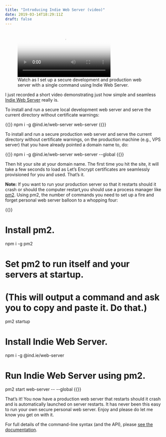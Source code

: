 ```yaml
---
title: "Introducing Indie Web Server (video)"
date: 2019-03-14T18:29:11Z
draft: false
---
```


<figure>
    <video controls poster='https://i.vimeocdn.com/video/767083323.jpg?mw=2100&mh=1112&q=70'>
      <source src='https://player.vimeo.com/external/323840063.m3u8?s=28bf6d1780b9f0d4f8af15585b41b9020066b408' type='video/mp4'>
      <source src='https://player.vimeo.com/external/323840063.hd.mp4?s=0e03f3f4984322c0740ca461b837d30b0149e712&profile_id=169' type='video/mp4'>
    </video>
    <figcaption>Watch as I set up a secure development and production web server with a single command using Indie Web Server.</figcaption>
</figure>

I just recorded a short video demonstrating just how simple and seamless [Indie Web Server](https://ar.al/2019/03/10/indie-web-server/) really is.

To install and run a secure local development web server and serve the current directory without certificate warnings:

{{<highlight sh>}}
npm i -g @ind.ie/web-server
web-server
{{</highlight>}}

To install and run a secure production web server and serve the current directory without certificate warnings, on the production machine (e.g., VPS server) that you have already pointed a domain name to, do:

{{<highlight sh>}}
npm i -g @ind.ie/web-server
web-server --global
{{</highlight>}}

Then hit your site at your domain name. The first time you hit the site, it will take a few seconds to load as Let’s Encrypt certificates are seamlessly provisioned for you and used. That’s it.

__Note:__ If you want to run your production server so that it restarts should it crash or should the computer restart,you should use a process manager like [pm2](http://pm2.keymetrics.io/). Using pm2, the number of commands you need to set up a fire and forget personal web server balloon to a whopping four:

{{<highlight sh>}}

# Install pm2.
npm i -g pm2

# Set pm2 to run itself and your servers at startup.
# (This will output a command and ask you to copy and paste it. Do that.)
pm2 startup

# Install Indie Web Server.
npm i -g @ind.ie/web-server

# Run Indie Web Server using pm2.
pm2 start web-server -- --global
{{</highlight>}}

That’s it! You now have a production web server that restarts should it crash and is automatically launched on server restarts. It has never been this easy to run your own secure personal web server. Enjoy and please do let me know you get on with it.

For full details of the command-line syntax (and the API), please [see the documentation](https://source.ind.ie/hypha/tools/web-server/blob/master/README.md).

